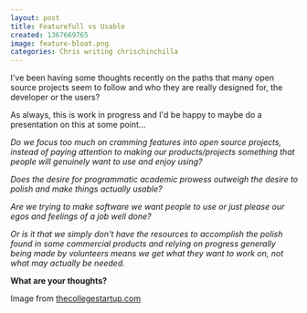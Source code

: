 ```yaml
---
layout: post
title: Featurefull vs Usable
created: 1367669765
image: feature-bloat.png
categories: Chris writing chrischinchilla
---
```


I've been having some thoughts recently on the paths that many open source projects seem to follow and who they are really designed for, the developer or the users?

As always, this is work in progress and I'd be happy to maybe do a presentation on this at some point...

_Do we focus too much on cramming features into open source projects, instead of paying attention to making our products/projects something that people will genuinely want to use and enjoy using?_

_Does the desire for programmatic academic prowess outweigh the desire to polish and make things actually usable?_

_Are we trying to make software we want people to use or just please our egos and feelings of a job well done?_

_Or is it that we simply don't have the resources to accomplish the polish found in some commercial products and relying on progress generally being made by volunteers means we get what they want to work on, not what may actually be needed._

**What are your thoughts?**

Image from <a href="https://thecollegestartup.com/" target="_blank">thecollegestartup.com</a>
